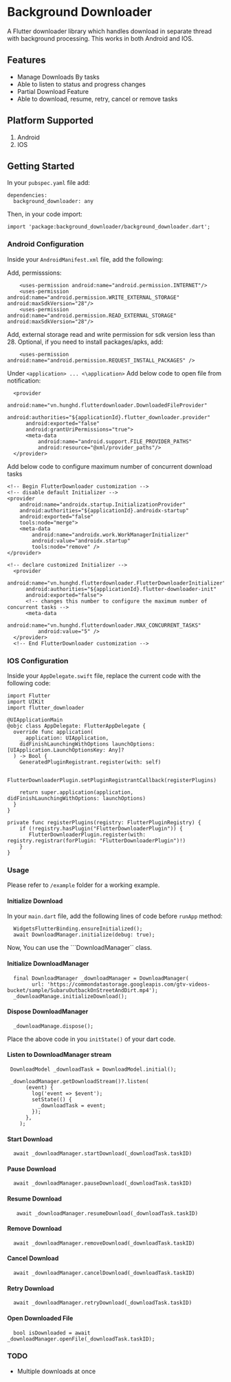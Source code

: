 # Background Downloader

A Flutter downloader library which handles download in separate thread with background processing. This works in both Android and IOS.

## Features
- Manage Downloads By tasks
- Able to listen to status and progress changes
- Partial Download Feature
- Able to download, resume, retry, cancel or remove tasks
  
## Platform Supported
1. Android
2. IOS

## Getting Started
In your ```pubspec.yaml``` file add:

```
dependencies:
  background_downloader: any
```
Then, in your code import:

```
import 'package:background_downloader/background_downloader.dart';
```

### Android Configuration
Inside your ```AndroidManifest.xml``` file, add the following:

Add, permisssions:
```
    <uses-permission android:name="android.permission.INTERNET"/>
    <uses-permission android:name="android.permission.WRITE_EXTERNAL_STORAGE" android:maxSdkVersion="28"/>
    <uses-permission android:name="android.permission.READ_EXTERNAL_STORAGE" android:maxSdkVersion="28"/>
```
Add, external storage read and write permission for sdk version less than 28.
Optional, if you need to install packages/apks, add:
```
    <uses-permission android:name="android.permission.REQUEST_INSTALL_PACKAGES" />
```

Under ```<application> ... <\application>```
Add below code to open file from notification:
```
  <provider
      android:name="vn.hunghd.flutterdownloader.DownloadedFileProvider"
      android:authorities="${applicationId}.flutter_downloader.provider"
      android:exported="false"
      android:grantUriPermissions="true">
      <meta-data
          android:name="android.support.FILE_PROVIDER_PATHS"
          android:resource="@xml/provider_paths"/>
  </provider>
```

Add below code to configure maximum number of concurrent download tasks
```
<!-- Begin FlutterDownloader customization -->
<!-- disable default Initializer -->
<provider
    android:name="androidx.startup.InitializationProvider"
    android:authorities="${applicationId}.androidx-startup"
    android:exported="false"
    tools:node="merge">
    <meta-data
        android:name="androidx.work.WorkManagerInitializer"
        android:value="androidx.startup"
        tools:node="remove" />
</provider>

<!-- declare customized Initializer -->
  <provider
      android:name="vn.hunghd.flutterdownloader.FlutterDownloaderInitializer"
      android:authorities="${applicationId}.flutter-downloader-init"
      android:exported="false">
      <!-- changes this number to configure the maximum number of concurrent tasks -->
      <meta-data
          android:name="vn.hunghd.flutterdownloader.MAX_CONCURRENT_TASKS"
          android:value="5" />
  </provider>
  <!-- End FlutterDownloader customization -->
```

### IOS Configuration
Inside your ```AppDelegate.swift``` file, replace the current code with the following code:

```
import Flutter
import UIKit
import flutter_downloader

@UIApplicationMain
@objc class AppDelegate: FlutterAppDelegate {
  override func application(
    _ application: UIApplication,
    didFinishLaunchingWithOptions launchOptions: [UIApplication.LaunchOptionsKey: Any]?
  ) -> Bool {
    GeneratedPluginRegistrant.register(with: self)

    FlutterDownloaderPlugin.setPluginRegistrantCallback(registerPlugins)

    return super.application(application, didFinishLaunchingWithOptions: launchOptions)
  }
}

private func registerPlugins(registry: FlutterPluginRegistry) {
    if (!registry.hasPlugin("FlutterDownloaderPlugin")) {
       FlutterDownloaderPlugin.register(with: registry.registrar(forPlugin: "FlutterDownloaderPlugin")!)
    }
}
```

### Usage
Please refer to ```/example``` folder for a working example.

#### Initialize Download
In your ```main.dart``` file, add the following lines of code before ```runApp``` method:
```
  WidgetsFlutterBinding.ensureInitialized();
  await DownloadManager.initialize(debug: true);
```

Now, You can use the ```DownloadManager`` class.

#### Initialize DownloadManager
```
  final DownloadManager _downloadManager = DownloadManager(
        url: 'https://commondatastorage.googleapis.com/gtv-videos-bucket/sample/SubaruOutbackOnStreetAndDirt.mp4');
  _downloadManage.initializeDownload();
```

#### Dispose DownloadManager
```
  _downloadManage.dispose();
```

Place the above code in you ```initState()``` of your dart code.

#### Listen to DownloadManager stream
```
 DownloadModel _downloadTask = DownloadModel.initial();

 _downloadManager.getDownloadStream()?.listen(
      (event) {
        log('event => $event');
        setState(() {
          _downloadTask = event;
        });
      },
    );
```

#### Start Download
```
  await _downloadManager.startDownload(_downloadTask.taskID)
```

#### Pause Download
```
  await _downloadManager.pauseDownload(_downloadTask.taskID)
```

#### Resume Download
```
   await _downloadManager.resumeDownload(_downloadTask.taskID)
```

#### Remove Download
```
  await _downloadManager.removeDownload(_downloadTask.taskID)
```

#### Cancel Download
```
  await _downloadManager.cancelDownload(_downloadTask.taskID)
```

#### Retry Download
```
  await _downloadManager.retryDownload(_downloadTask.taskID)
```

#### Open Downloaded File
```
  bool isDownloaded = await _downloadManager.openFile(_downloadTask.taskID);
```

### TODO
- Multiple downloads at once
